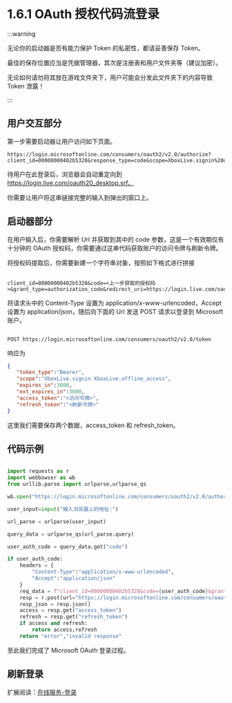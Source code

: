 # 1.6.1 OAuth 授权代码流登录


:::warning

无论你的启动器是否有能力保护 Token 的私密性，都请妥善保存 Token。

最佳的保存位置应当是凭据管理器，其次是注册表和用户文件夹等（建议加密）。

无论如何请勿将其放在游戏文件夹下，用户可能会分发此文件夹下的内容导致 Token 泄露！

:::

## 用户交互部分

第一步需要启动器让用户访问如下页面。

```
https://login.microsoftonline.com/consumers/oauth2/v2.0/authorize?client_id=00000000402b5328&response_type=code&scope=XboxLive.signin%20offline_access&redirect_uri=https%3A%2F%2Flogin.live.com%2Foauth20_desktop.srf

```

待用户在此登录后，浏览器会自动重定向到 https://login.live.com/oauth20_desktop.srf。

你需要让用户将这串链接完整的输入到弹出的窗口上。

## 启动器部分

在用户输入后，你需要解析 Url 并获取到其中的 code 参数，这是一个有效期仅有十分钟的 OAuth 授权码，你需要通过这串代码获取账户的访问令牌与刷新令牌。

将授权码提取后，你需要新建一个字符串对象，按照如下格式进行拼接

```http

client_id=00000000402b5328&code=<上一步获取的授权码>&grant_type=authorization_code&redirect_uri=https://login.live.com/oauth20_desktop.srf&scope=XboxLive.signin%20offline_access

```

将请求头中的 Content-Type 设置为 application/x-www-urlencoded，Accept 设置为 application/json，随后向下面的 Url 发送 POST 请求以登录到 Microsoft 账户。

```http

POST https://login.microsoftonline.com/consumers/oauth2/v2.0/token

```

响应为

```json
{
   "token_type":"Bearer",
   "scope":"XboxLive.signin XboxLive.offline_access",
   "expires_in":3600,
   "ext_expires_in":3600,
   "access_token":"<访问令牌>",
   "refresh_token":"<刷新令牌>"
}

```

这里我们需要保存两个数据，access_token 和 refresh_token。

## 代码示例

```python

import requests as r
import webbowser as wb
from urllib.parse import urlparse,urlparse_qs

wb.open("https://login.microsoftonline.com/consumers/oauth2/v2.0/authorize?client_id=00000000402b5328&response_type=code&scope=XboxLive.signin%20offline_access&redirect_uri=https%3A%2F%2Flogin.live.com%2Foauth20_desktop.srf")

user_input=input("输入浏览器上的地址:")

url_parse = urlparse(user_input)

query_data = urlparse_qs(url_parse.query)

user_auth_code = query_data.get("code")

if user_auth_code:
    headers = {
        "Content-Type":"application/x-www-urlencoded",
        "Accept":"application/json"
    }
    req_data = f"client_id=00000000402b5328&code={user_auth_code}&grant_type=authorization_code&redirect_uri=https://login.live.com/oauth20_desktop.srf&scope=XboxLive.signin%20offline_access"  
    resp = r.post(url="https://login.microsoftonline.com/consumers/oauth2/v2.0/token",headers=headers,data=req_data)
    resp_json = resp.json()
    access = resp.get("access_token")
    refresh = resp.get("refresh_token")
    if access and refresh:
        return access,refresh
    return "error","invalid response"

```

至此我们完成了 Microsoft OAuth 登录过程。

## 刷新登录

扩展阅读：[在线服务-登录](../online.service/login)